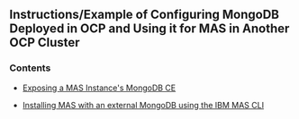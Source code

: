 ## Instructions/Example of Configuring MongoDB Deployed in OCP and Using it for MAS in Another OCP Cluster

### Contents

- [Exposing a MAS Instance's MongoDB CE](./exposeMongoDB.md)

- [Installing MAS with an external MongoDB using the IBM MAS CLI](./masinstallexternalmongo.md)